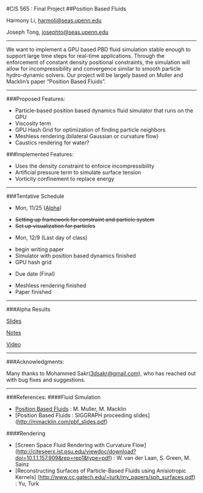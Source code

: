 #CIS 565 : Final Project
##Position Based Fluids

Harmony Li, harmoli@seas.upenn.edu

Joseph Tong, josephto@seas.upenn.edu

-----

We want to implement a GPU based PBD fluid simulation stable enough to support 
large time steps for real-time applications. Through the enforcement of constant 
density positional constraints, the simulation will allow for incompressibility 
and convergence similar to smooth particle hydro-dynamic solvers. Our project 
will be largely based on Muller and Macklin’s paper “Position Based Fluids”.

-----

###Proposed Features:
*   Particle-based position based dynamics fluid simulator that runs on the GPU
*   Viscosity term
*   GPU Hash Grid for optimization of finding particle neighbors
*   Meshless rendering (bilateral Gaussian or curvature flow)
*   Caustics rendering for water?

###Implemented Features:
*   Uses the density constraint to enforce incompressibility
*   Artificial pressure term to simulate surface tension
*   Vorticity confinement to replace energy

-------

###Tentative Schedule
* Mon, 11/25 ([Alpha](#alpha-results))
 + ~~Setting up framework for constraint and particle system~~
 + ~~Set up visualization for particles~~
* Mon, 12/9 (Last day of class)
 + begin writing paper
 + Simulator with position based dynamics finished
 + GPU hash grid
* Due date (Final)
 + Meshless rendering finished 
 + Paper finished

------

###Alpha Results

[Slides](https://github.com/harmoli/FinalProject-PBDWater/raw/master/CIS565-Alpha.pdf)

[Notes](https://github.com/harmoli/FinalProject-PBDWater/raw/master/CIS565-Alpha-Notes.pdf)

[Video](https://vimeo.com/80338399)

------

###Acknowledgments:

Many thanks to Mohammed Sakr(3dsakr@gmail.com), who has reached out with bug fixes and suggestions.

------

###References:
####Fluid Simulation
* [Position Based Fluids](http://mmacklin.com/pbf_sig_preprint.pdf) : M. Muller, M. Macklin 
* [Position Based Fluids : SIGGRAPH proceeding slides] (http://mmacklin.com/pbf_slides.pdf)

####Rendering
* [Screen Space Fluid Rendering with Curvature Flow] (http://citeseerx.ist.psu.edu/viewdoc/download?doi=10.1.1.157.909&rep=rep1&type=pdf) : W. van der Laan, S. Green, M. Sainz 
* [Reconstructing Surfaces of Particle-Based Fluids using Anisiotropic Kernels] (http://www.cc.gatech.edu/~turk/my_papers/sph_surfaces.pdf) : Yu, Turk


